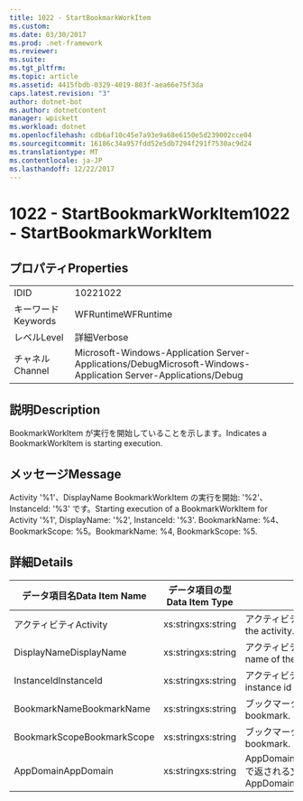 ```yaml
---
title: 1022 - StartBookmarkWorkItem
ms.custom: 
ms.date: 03/30/2017
ms.prod: .net-framework
ms.reviewer: 
ms.suite: 
ms.tgt_pltfrm: 
ms.topic: article
ms.assetid: 4415fbdb-0329-4019-803f-aea66e75f3da
caps.latest.revision: "3"
author: dotnet-bot
ms.author: dotnetcontent
manager: wpickett
ms.workload: dotnet
ms.openlocfilehash: cdb6af10c45e7a93e9a68e6150e5d239002cce04
ms.sourcegitcommit: 16186c34a957fdd52e5db7294f291f7530ac9d24
ms.translationtype: MT
ms.contentlocale: ja-JP
ms.lasthandoff: 12/22/2017
---
```

# <a name="1022---startbookmarkworkitem"></a><span data-ttu-id="28073-102">1022 - StartBookmarkWorkItem</span><span class="sxs-lookup"><span data-stu-id="28073-102">1022 - StartBookmarkWorkItem</span></span>
## <a name="properties"></a><span data-ttu-id="28073-103">プロパティ</span><span class="sxs-lookup"><span data-stu-id="28073-103">Properties</span></span>  
  
|||  
|-|-|  
|<span data-ttu-id="28073-104">ID</span><span class="sxs-lookup"><span data-stu-id="28073-104">ID</span></span>|<span data-ttu-id="28073-105">1022</span><span class="sxs-lookup"><span data-stu-id="28073-105">1022</span></span>|  
|<span data-ttu-id="28073-106">キーワード</span><span class="sxs-lookup"><span data-stu-id="28073-106">Keywords</span></span>|<span data-ttu-id="28073-107">WFRuntime</span><span class="sxs-lookup"><span data-stu-id="28073-107">WFRuntime</span></span>|  
|<span data-ttu-id="28073-108">レベル</span><span class="sxs-lookup"><span data-stu-id="28073-108">Level</span></span>|<span data-ttu-id="28073-109">詳細</span><span class="sxs-lookup"><span data-stu-id="28073-109">Verbose</span></span>|  
|<span data-ttu-id="28073-110">チャネル</span><span class="sxs-lookup"><span data-stu-id="28073-110">Channel</span></span>|<span data-ttu-id="28073-111">Microsoft-Windows-Application Server-Applications/Debug</span><span class="sxs-lookup"><span data-stu-id="28073-111">Microsoft-Windows-Application Server-Applications/Debug</span></span>|  
  
## <a name="description"></a><span data-ttu-id="28073-112">説明</span><span class="sxs-lookup"><span data-stu-id="28073-112">Description</span></span>  
 <span data-ttu-id="28073-113">BookmarkWorkItem が実行を開始していることを示します。</span><span class="sxs-lookup"><span data-stu-id="28073-113">Indicates a BookmarkWorkItem is starting execution.</span></span>  
  
## <a name="message"></a><span data-ttu-id="28073-114">メッセージ</span><span class="sxs-lookup"><span data-stu-id="28073-114">Message</span></span>  
 <span data-ttu-id="28073-115">Activity '%1'、DisplayName BookmarkWorkItem の実行を開始: '%2'、InstanceId: '%3' です。</span><span class="sxs-lookup"><span data-stu-id="28073-115">Starting execution of a BookmarkWorkItem for Activity '%1', DisplayName: '%2', InstanceId: '%3'.</span></span>  <span data-ttu-id="28073-116">BookmarkName: %4、BookmarkScope: %5。</span><span class="sxs-lookup"><span data-stu-id="28073-116">BookmarkName: %4, BookmarkScope: %5.</span></span>  
  
## <a name="details"></a><span data-ttu-id="28073-117">詳細</span><span class="sxs-lookup"><span data-stu-id="28073-117">Details</span></span>  
  
|<span data-ttu-id="28073-118">データ項目名</span><span class="sxs-lookup"><span data-stu-id="28073-118">Data Item Name</span></span>|<span data-ttu-id="28073-119">データ項目の型</span><span class="sxs-lookup"><span data-stu-id="28073-119">Data Item Type</span></span>|<span data-ttu-id="28073-120">説明</span><span class="sxs-lookup"><span data-stu-id="28073-120">Description</span></span>|  
|--------------------|--------------------|-----------------|  
|<span data-ttu-id="28073-121">アクティビティ</span><span class="sxs-lookup"><span data-stu-id="28073-121">Activity</span></span>|<span data-ttu-id="28073-122">xs:string</span><span class="sxs-lookup"><span data-stu-id="28073-122">xs:string</span></span>|<span data-ttu-id="28073-123">アクティビティの型名。</span><span class="sxs-lookup"><span data-stu-id="28073-123">The type name of the activity.</span></span>|  
|<span data-ttu-id="28073-124">DisplayName</span><span class="sxs-lookup"><span data-stu-id="28073-124">DisplayName</span></span>|<span data-ttu-id="28073-125">xs:string</span><span class="sxs-lookup"><span data-stu-id="28073-125">xs:string</span></span>|<span data-ttu-id="28073-126">アクティビティの表示名。</span><span class="sxs-lookup"><span data-stu-id="28073-126">The display name of the activity.</span></span>|  
|<span data-ttu-id="28073-127">InstanceId</span><span class="sxs-lookup"><span data-stu-id="28073-127">InstanceId</span></span>|<span data-ttu-id="28073-128">xs:string</span><span class="sxs-lookup"><span data-stu-id="28073-128">xs:string</span></span>|<span data-ttu-id="28073-129">アクティビティのインスタンス ID。</span><span class="sxs-lookup"><span data-stu-id="28073-129">The instance id of the activity.</span></span>|  
|<span data-ttu-id="28073-130">BookmarkName</span><span class="sxs-lookup"><span data-stu-id="28073-130">BookmarkName</span></span>|<span data-ttu-id="28073-131">xs:string</span><span class="sxs-lookup"><span data-stu-id="28073-131">xs:string</span></span>|<span data-ttu-id="28073-132">ブックマークの名前。</span><span class="sxs-lookup"><span data-stu-id="28073-132">The name of the bookmark.</span></span>|  
|<span data-ttu-id="28073-133">BookmarkScope</span><span class="sxs-lookup"><span data-stu-id="28073-133">BookmarkScope</span></span>|<span data-ttu-id="28073-134">xs:string</span><span class="sxs-lookup"><span data-stu-id="28073-134">xs:string</span></span>|<span data-ttu-id="28073-135">ブックマークのスコープ。</span><span class="sxs-lookup"><span data-stu-id="28073-135">The scope of the bookmark.</span></span>|  
|<span data-ttu-id="28073-136">AppDomain</span><span class="sxs-lookup"><span data-stu-id="28073-136">AppDomain</span></span>|<span data-ttu-id="28073-137">xs:string</span><span class="sxs-lookup"><span data-stu-id="28073-137">xs:string</span></span>|<span data-ttu-id="28073-138">AppDomain.CurrentDomain.FriendlyName で返される文字列。</span><span class="sxs-lookup"><span data-stu-id="28073-138">The string returned by AppDomain.CurrentDomain.FriendlyName.</span></span>|
